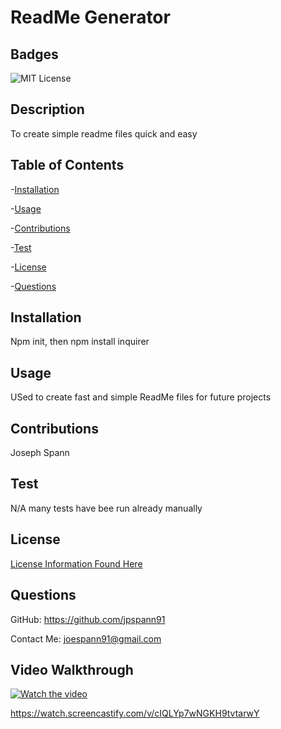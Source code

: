 # ReadMe Generator

## Badges
![MIT License](https://img.shields.io/badge/License-MIT-yellow.svg)

## Description
To create simple readme files quick and easy

## Table of Contents
-[Installation](#installation)

-[Usage](#usage)

-[Contributions](#contributions)

-[Test](#test)

-[License](#license)

-[Questions](#questions)


## Installation
Npm init, then npm install inquirer

## Usage
USed to create fast and simple ReadMe files for future projects

## Contributions
Joseph Spann

## Test
N/A many tests have bee run already manually

## License
[License Information Found Here](https://choosealicense.com/licenses/mit/)

## Questions
GitHub: https://github.com/jpspann91

Contact Me: joespann91@gmail.com


## Video Walkthrough
[![Watch the video](https://img.youtube.com/vi/Fk9pV7N8CXc/maxresdefault.jpg)](https://youtu.be/Fk9pV7N8CXc)

https://watch.screencastify.com/v/cIQLYp7wNGKH9tvtarwY

